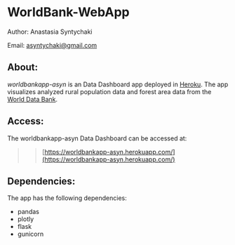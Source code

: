 # WorldBank-WebApp

Author: Anastasia Syntychaki

Email: asyntychaki@gmail.com

## About:
<i>worldbankapp-asyn</i> is an Data Dashboard app deployed in [Heroku](https://www.heroku.com). The app visualizes analyzed rural population data and forest area data from the [World Data Bank](https://data.worldbank.org/).

## Access:
The worldbankapp-asyn Data Dashboard can be accessed at:
>> [https://worldbankapp-asyn.herokuapp.com/](https://worldbankapp-asyn.herokuapp.com/)

## Dependencies:
The app has the following dependencies:
* pandas
* plotly
* flask
* gunicorn





